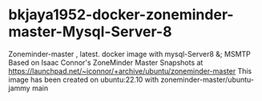 # bkjaya1952-docker-zoneminder-master-Mysql-Server-8
Zoneminder-master , latest. docker image with mysql-Server8 &amp;; MSMTP  Based on Isaac Connor's ZoneMinder Master Snapshots at https://launchpad.net/~iconnor/+archive/ubuntu/zoneminder-master  This image has been created on ubuntu:22.10 with zoneminder-master/ubuntu-jammy main 
